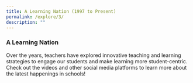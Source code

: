 ```yaml
---
title: A Learning Nation (1997 to Present)
permalink: /explore/3/
description: ""
---
```

### **A Learning Nation**
Over the years, teachers have explored innovative teaching and learning strategies to engage our students and make learning more student-centric. Check out the videos and other social media platforms to learn more about the latest happenings in schools!

